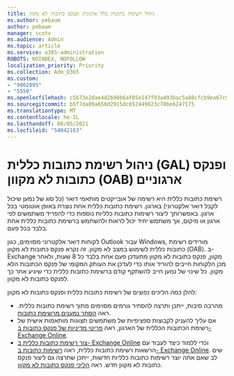 ```yaml
---
title: ניהול רשימת כתובות כלל ארגונית ופנקס כתובות לא מקוון
ms.author: pebaum
author: pebaum
manager: scotv
ms.audience: Admin
ms.topic: article
ms.service: o365-administration
ROBOTS: NOINDEX, NOFOLLOW
localization_priority: Priority
ms.collection: Adm_O365
ms.custom:
- "9002895"
- "5550"
ms.openlocfilehash: c5b73e2dae4d2b98b6af05e147f93a493bac5a88cfcb9ea67c979264aba34ceb
ms.sourcegitcommit: b5f7da89a650d2915dc652449623c78be6247175
ms.translationtype: MT
ms.contentlocale: he-IL
ms.lasthandoff: 08/05/2021
ms.locfileid: "54042163"
---
```

# <a name="managing-organization-global-address-list-gal-and-offline-address-book-oab"></a>ניהול רשימת כתובות כללית (GAL) ופנקס כתובות לא מקוון (OAB) ארגוניים

רשימת כתובות כללית היא רשימה של אובייקטים מותאמי דואר (כל סוג של נמען שיכול לקבל דואר אלקטרוני) בארגון. רשימת כתובות כללית אחת נוצרת באופן אוטומטי בכל ארגון. באפשרותך ליצור רשימות כתובות כלליות נוספות כדי להפריד משתמשים לפי ארגון או מיקום, אך משתמש יחיד יכול לראות ולהשתמש ברשימת כתובות כללית אחת בלבד בכל פעם.

לקוחות דואר אלקטרוני מסוימים, כגון Outlook עבור Windows, מורידים רשימת כתובות כללית לשימוש במצב לא מקוון. זה נקרא פנקס כתובות לא מקוון (OAB). ב-Exchange מקוון, פנקס כתובות לא מקוון מתעדכן פעם אחת בלבד כל 8 שעות, ולאחר מכן הלקוחות חייבים להוריד אותו כדי לעדכן את העותק המקומי של פנקס הכתובות הלא מקוון. כל שינוי של נמען חייב להשתקף קודם ברשימת כתובות כללית כדי שיגיע אחר כך לפנקס כתובות לא מקוון.

להלן כמה הליכים נפוצים של רשימת כתובות כללית ופנקס כתובות לא מקוון:

- מהרבה סיבות, ייתכן ותרצה להסתיר גורמים מסוימים מתוך רשימת כתובות כללית. ראה [הסתר נמענים מרשימת כתובות](https://docs.microsoft.com/exchange/address-books/address-lists/manage-address-lists#hide-recipients-from-address-lists).
- אם עליך להעניק לקבוצות ספציפיות של משתמשים תצוגות מותאמות אישית של רשימת הכתובות הכללית של הארגון, ראה [פריטי מדיניות של פנקס כתובות ב- Exchange Online](https://docs.microsoft.com/exchange/address-books/address-book-policies/address-book-policies).
- [צור רשימת כתובות כללית ב- Exchange Online](https://docs.microsoft.com/exchange/address-books/address-lists/create-global-address-list) וכדי ללמוד כיצד לעבוד עם הרשאות רשימת כתובות כללית, ראה [רשימות כתובות ב- Exchange Online](https://docs.microsoft.com/exchange/address-books/address-lists/address-lists). שים לב שאם אתה יוצר רשימות כתובות כלליות חדשות, ייתכן שתרצה גם ליצור פנקס כתובות לא מקוון חדש. ראה [הליכי פנקס כתובות לא מקוון](https://docs.microsoft.com/exchange/address-books/offline-address-books/offline-address-book-procedures).
